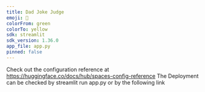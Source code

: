```yaml
---
title: Dad Joke Judge
emoji: 🚀
colorFrom: green
colorTo: yellow
sdk: streamlit
sdk_version: 1.36.0
app_file: app.py
pinned: false
---
```


Check out the configuration reference at https://huggingface.co/docs/hub/spaces-config-reference
The Deployment can be checked by streamlit run app.py
or by the following link
